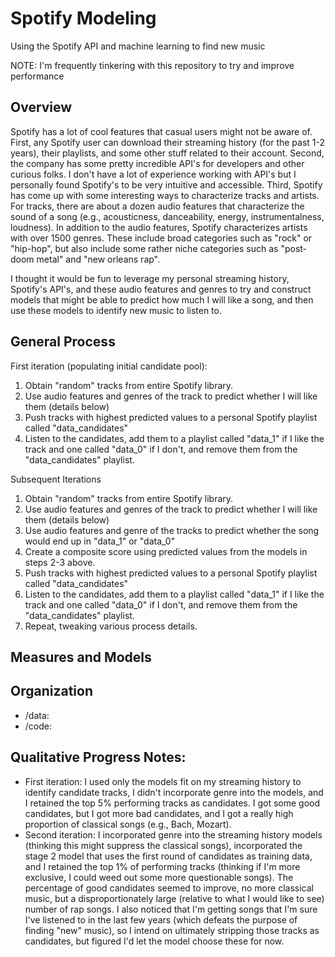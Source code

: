 # Spotify Modeling
Using the Spotify API and machine learning to find new music

NOTE: I'm frequently tinkering with this repository to try and improve performance

## Overview
Spotify has a lot of cool features that casual users might not be aware of. First, any Spotify user can download their streaming history (for the past 1-2 years), their playlists, and some other stuff related to their account. Second, the company has some pretty incredible API's for developers and other curious folks. I don't have a lot of experience working with API's but I personally found Spotify's to be very intuitive and accessible. Third, Spotify has come up with some interesting ways to characterize tracks and artists. For tracks, there are about a dozen audio features that characterize the sound of a song (e.g., acousticness, danceability, energy, instrumentalness, loudness). In addition to the audio features, Spotify characterizes artists with over 1500 genres. These include broad categories such as "rock" or "hip-hop", but also include some rather niche categories such as "post-doom metal" and "new orleans rap".

I thought it would be fun to leverage my personal streaming history, Spotify's API's, and these audio features and genres to try and construct models that might be able to predict how much I will like a song, and then use these models to identify new music to listen to. 

## General Process
First iteration (populating initial candidate pool):
1. Obtain "random" tracks from entire Spotify library.
2. Use audio features and genres of the track to predict whether I will like them (details below)
3. Push tracks with highest predicted values to a personal Spotify playlist called "data_candidates"
4. Listen to the candidates, add them to a playlist called "data_1" if I like the track and one called "data_0" if I don't, and remove them from the "data_candidates" playlist.

Subsequent Iterations
1. Obtain "random" tracks from entire Spotify library.
2. Use audio features and genres of the track to predict whether I will like them (details below)
3. Use audio features and genre of the tracks to predict whether the song would end up in "data_1" or "data_0"
4. Create a composite score using predicted values from the models in steps 2-3 above.
3. Push tracks with highest predicted values to a personal Spotify playlist called "data_candidates"
4. Listen to the candidates, add them to a playlist called "data_1" if I like the track and one called "data_0" if I don't, and remove them from the "data_candidates" playlist.
5. Repeat, tweaking various process details.

## Measures and Models

## Organization
- /data: 
- /code: 

## Qualitative Progress Notes:
- First iteration: I used only the models fit on my streaming history to identify candidate tracks, I didn't incorporate genre into the models, and I retained the top 5\% performing tracks as candidates. I got some good candidates, but I got more bad candidates, and I got a really high proportion of classical songs (e.g., Bach, Mozart).
- Second iteration: I incorporated genre into the streaming history models (thinking this might suppress the classical songs), incorporated the stage 2 model that uses the first round of candidates as training data, and I retained the top 1\% of performing tracks (thinking if I'm more exclusive, I could weed out some more questionable songs). The percentage of good candidates seemed to improve, no more classical music, but a disproportionately large (relative to what I would like to see) number of rap songs. I also noticed that I'm getting songs that I'm sure I've listened to in the last few years (which defeats the purpose of finding "new" music), so I intend on ultimately stripping those tracks as candidates, but figured I'd let the model choose these for now.